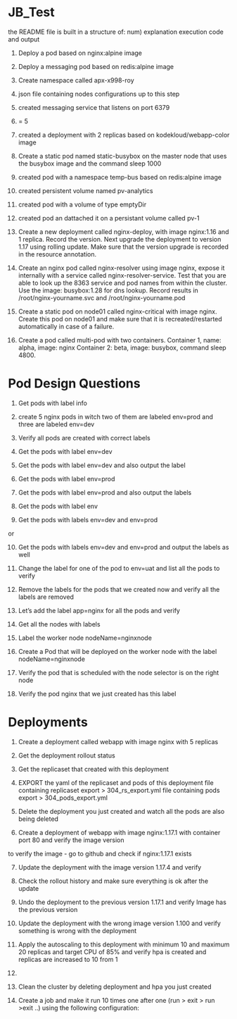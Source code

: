# JB_Test
the README file is built in a structure of:
num) explanation
execution code and output


1) Deploy a pod based on nginx:alpine image
<!-- 
ubuntu@ip-172-31-10-80:~/JB_Test$ kubectl apply -f 01_nginx_pod.yml
pod/nginx-pod-roy created
ubuntu@ip-172-31-10-80:~/JB_Test$ kubectl get pods
NAME            READY   STATUS    RESTARTS   AGE
nginx-pod-roy   1/1     Running   0          11s 
 -->

2) Deploy a messaging pod based on redis:alpine image
<!-- 
ubuntu@ip-172-31-10-80:~/JB_Test$ kubectl apply -f 02_messaging_pod.yml
pod/messaging created 
ubuntu@ip-172-31-10-80:~/JB_Test$ kubectl get pods
NAME            READY   STATUS    RESTARTS   AGE
messaging       1/1     Running   0          7s    
 -->

3) Create namespace called apx-x998-roy
<!-- 
ubuntu@ip-172-31-10-80:~/JB_Test$ kubectl apply -f 03_namespace.yml
namespace/apx-x998-roy created
ubuntu@ip-172-31-10-80:~/JB_Test$ kubectl get ns
NAME              STATUS   AGE
apx-x998-roy      Active   5s  
 -->

4) json file containing nodes configurations up to this step
<!-- 
ubuntu@ip-172-31-10-80:~/JB_Test$ kubectl get nodes -o json > 04_tmp_nodes.json
 -->

5) created messaging service that listens on port 6379
<!-- 
ubuntu@ip-172-31-10-80:~/JB_Test$ kubectl apply -f 05_messaging_service.yml
service/messaging-service created
ubuntu@ip-172-31-10-80:~/JB_Test$ kubectl get svc
NAME                TYPE        CLUSTER-IP      EXTERNAL-IP   PORT(S)    AGE
messaging-service   ClusterIP   100.70.60.189   <none>        6379/TCP   5s    
 -->
6) = 5

7) created a deployment with 2 replicas based on kodekloud/webapp-color image
<!-- 
ubuntu@ip-172-31-10-80:~/JB_Test$ kubectl apply -f 07_deploy_2_rep.yml
deployment.apps/hr-web-app created
ubuntu@ip-172-31-10-80:~/JB_Test$ kubectl get deployments.apps hr-web-app
NAME         READY   UP-TO-DATE   AVAILABLE   AGE
hr-web-app   2/2     2            2           16s 
 -->

8) Create a static pod named static-busybox on the master node that uses the busybox
image and the command sleep 1000



9) created pod with a namespace temp-bus based on redis:alpine image
<!-- 
ubuntu@ip-172-31-10-80:~/JB_Test$ kubectl apply -f 09_pod_namespace.yml
namespace/finance-roy created
pod/temp-bus created
ubuntu@ip-172-31-10-80:~/JB_Test$ kubectl get ns
NAME              STATUS   AGE
finance-roy       Active   15s
ubuntu@ip-172-31-10-80:~/JB_Test$ kubectl get pods --namespace=finance-roy
NAME       READY   STATUS    RESTARTS   AGE
temp-bus   1/1     Running   0          2m
 -->

10) created persistent volume named pv-analytics
<!-- 
ubuntu@ip-172-31-10-80:~/JB_Test$ kubectl apply -f 10_persistant_volume.yml
persistentvolume/pv-analytics created
ubuntu@ip-172-31-10-80:~/JB_Test$ kubectl get pv
NAME           CAPACITY   ACCESS MODES   RECLAIM POLICY   STATUS      CLAIM   STORAGECLASS   REASON   AGE
pv-analytics   100Mi      RWX            Retain           Available                                   72s
 -->

11) created pod with a volume of type emptyDir
<!-- 
ubuntu@ip-172-31-10-80:~/JB_Test$ kubectl apply -f 11_redis_storage.yml
pod/redis-storage-roy created
ubuntu@ip-172-31-10-80:~/JB_Test$ kubectl get pods
NAME                          READY   STATUS    RESTARTS   AGE
redis-storage-roy             1/1     Running   0          23s
 -->

12) created pod an dattached it on a persistant volume called pv-1
<!-- 
ubuntu@ip-172-31-10-80:~/JB_Test$ kubectl apply -f 12_pod_pv.yml
persistentvolume/pv-1 created
persistentvolumeclaim/pv-1 created
pod/use-pv-roy created
ubuntu@ip-172-31-10-80:~/JB_Test$ kubectl get pv pv-1
NAME   CAPACITY   ACCESS MODES   RECLAIM POLICY   STATUS      CLAIM   STORAGECLASS   REASON   AGE
pv-1   100Mi      RWO            Retain           Available                                   13s
ubuntu@ip-172-31-10-80:~/JB_Test$ kubectl get pvc pv-1
NAME   STATUS   VOLUME                                     CAPACITY   ACCESS MODES   STORAGECLASS    AGE
pv-1   Bound    pvc-f9245503-487e-4249-913b-52b4f2eac960   1Gi        RWO            kops-ssd-1-17   21s
ubuntu@ip-172-31-10-80:~/JB_Test$ kubectl get pods use-pv-roy
NAME         READY   STATUS    RESTARTS   AGE
use-pv-roy   1/1     Running   0          43s
 -->

13) Create a new deployment called nginx-deploy, with image nginx:1.16 and 1 replica. Record the version. Next upgrade the deployment to version 1.17 using rolling update. Make sure that the version upgrade is recorded in the resource annotation.
<!-- 
ubuntu@ip-172-31-10-80:~/JB_Test$ kubectl apply -f 13_nginx_deploy_record.yml
deployment.apps/nginx-deploy created
ubuntu@ip-172-31-10-80:~/JB_Test$ kubectl get deployments nginx-deploy
NAME           READY   UP-TO-DATE   AVAILABLE   AGE
nginx-deploy   1/1     1            1           17s
ubuntu@ip-172-31-10-80:~/JB_Test$ kubectl set image deployments nginx-deploy nginx=nginx:1.17 --record
deployment.apps/nginx-deploy image updated
ubuntu@ip-172-31-10-80:~/JB_Test$ kubectl describe deployments nginx-deploy
Name:                   nginx-deploy
...
Annotations:            deployment.kubernetes.io/revision: 2
                        kubernetes.io/change-cause: kubectl set image deployments nginx-deploy nginx=nginx:1.17 --record=true
...                        
    Image:        nginx:1.17
 -->

14) Create an nginx pod called nginx-resolver using image nginx, expose it internally with a service called nginx-resolver-service. Test that you are able to look up the 8363 service and pod names from within the cluster. Use the image: busybox:1.28 for dns lookup. Record results in /root/nginx-yourname.svc and /root/nginx-yourname.pod
<!-- 
ubuntu@ip-172-31-15-28:~/JB_Test$ kubectl apply -f 14_deploy_and_service.yml
service/nginx-resolver-service created
pod/nginx-resolver created
ubuntu@ip-172-31-15-28:~/JB_Test$ kubectl get svc nginx-resolver-service
NAME                     TYPE        CLUSTER-IP     EXTERNAL-IP   PORT(S)   AGE
nginx-resolver-service   ClusterIP   100.66.254.0   <none>        80/TCP    10s
ubuntu@ip-172-31-15-28:~/JB_Test$ kubectl get pods nginx-resolver
NAME             READY   STATUS    RESTARTS   AGE
nginx-resolver   1/1     Running   0          20s
ubuntu@ip-172-31-15-28:~/JB_Test$ kubectl run test-nslookup --image=busybox:1.28 -- nslookup nginx-resolver-service
pod/test-nslookup created
ubuntu@ip-172-31-15-28:~/JB_Test$ kubectl logs test-nslookup
Server:    100.64.0.10
Address 1: 100.64.0.10 kube-dns.kube-system.svc.cluster.local

Name:      nginx-resolver-service
Address 1: 100.66.254.0 nginx-resolver-service.default.svc.cluster.local
 -->


15) Create a static pod on node01 called nginx-critical with image nginx. Create this pod
on node01 and make sure that it is recreated/restarted automatically in case of a
failure.


16) Create a pod called multi-pod with two containers.
Container 1, name: alpha, image: nginx
Container 2: beta, image: busybox, command sleep 4800.
<!-- 
ubuntu@ip-172-31-10-80:~/JB_Test$ kubectl apply -f 16_pod_2_containers.yml
pod/multi-pod created
ubuntu@ip-172-31-10-80:~/JB_Test$ kubectl get pods
NAME                           READY   STATUS    RESTARTS   AGE
multi-pod                      2/2     Running   0          46s
ubuntu@ip-172-31-10-80:~/JB_Test$ kubectl describe pods multi-pod
Name:         multi-pod
...
Containers:
  alpha:
...
  beta:
...
    Command:
      sleep
    Args:
      4800
 -->


# Pod Design Questions

1) Get pods with label info
<!-- 
ubuntu@ip-172-31-10-80:~/JB_Test$ kubectl get pods --show-labels
NAME                           READY   STATUS    RESTARTS   AGE     LABELS
messaging                      1/1     Running   0          45m     tier=msg
multi-pod                      2/2     Running   0          3m43s   <none>
use-pv-roy                     1/1     Running   0          15m     run=use-pv-roy
 -->

2) create 5 nginx pods in witch two of them are labeled env=prod and three are labeled env=dev
<!-- 
ubuntu@ip-172-31-10-80:~/JB_Test$ kubectl run pod-1 --image=nginx --labels env=prod
pod/pod-1 created
ubuntu@ip-172-31-10-80:~/JB_Test$ kubectl run pod-2 --image=nginx --labels env=prod
pod/pod-2 created
ubuntu@ip-172-31-10-80:~/JB_Test$ kubectl run pod-3 --image=nginx --labels env=dev
pod/pod-3 created
ubuntu@ip-172-31-10-80:~/JB_Test$ kubectl run pod-4 --image=nginx --labels env=dev
pod/pod-4 created
ubuntu@ip-172-31-10-80:~/JB_Test$ kubectl run pod-5 --image=nginx --labels env=dev
pod/pod-5 created
ubuntu@ip-172-31-10-80:~/JB_Test$ kubectl get pods --show-labels 
NAME    READY   STATUS    RESTARTS   AGE   LABELS
pod-1   1/1     Running   0          45s   env=prod
pod-2   1/1     Running   0          40s   env=prod
pod-3   1/1     Running   0          31s   env=dev
pod-4   1/1     Running   0          27s   env=dev
pod-5   1/1     Running   0          21s   env=dev
 -->

3) Verify all pods are created with correct labels
<!-- 
ubuntu@ip-172-31-10-80:~/JB_Test$ kubectl get pods --show-labels 
NAME    READY   STATUS    RESTARTS   AGE   LABELS
pod-1   1/1     Running   0          45s   env=prod
pod-2   1/1     Running   0          40s   env=prod
pod-3   1/1     Running   0          31s   env=dev
pod-4   1/1     Running   0          27s   env=dev
pod-5   1/1     Running   0          21s   env=dev
 -->

4) Get the pods with label env=dev
<!-- 
ubuntu@ip-172-31-10-80:~/JB_Test$ kubectl get pods -l env=dev
NAME    READY   STATUS    RESTARTS   AGE
pod-3   1/1     Running   0          2m23s
pod-4   1/1     Running   0          2m19s
pod-5   1/1     Running   0          2m13s
 -->

5) Get the pods with label env=dev and also output the label
<!-- 
ubuntu@ip-172-31-10-80:~/JB_Test$ kubectl get pods -l env=dev --show-labels 
NAME    READY   STATUS    RESTARTS   AGE     LABELS
pod-3   1/1     Running   0          3m14s   env=dev
pod-4   1/1     Running   0          3m10s   env=dev
pod-5   1/1     Running   0          3m4s    env=dev
 -->

6) Get the pods with label env=prod
<!-- 
ubuntu@ip-172-31-10-80:~/JB_Test$ kubectl get pods -l env=prod
NAME    READY   STATUS    RESTARTS   AGE
pod-1   1/1     Running   0          3m54s
pod-2   1/1     Running   0          3m49s
 -->

7) Get the pods with label env=prod and also output the labels
<!-- 
ubuntu@ip-172-31-10-80:~/JB_Test$ kubectl get pods -l env=prod --show-labels 
NAME    READY   STATUS    RESTARTS   AGE     LABELS
pod-1   1/1     Running   0          4m20s   env=prod
pod-2   1/1     Running   0          4m15s   env=prod
 -->

8) Get the pods with label env
<!-- 
ubuntu@ip-172-31-10-80:~/JB_Test$ kubectl get pods -l env
NAME    READY   STATUS    RESTARTS   AGE
pod-1   1/1     Running   0          5m21s
pod-2   1/1     Running   0          5m16s
pod-3   1/1     Running   0          5m7s
pod-4   1/1     Running   0          5m3s
pod-5   1/1     Running   0          4m57s
 -->

9) Get the pods with labels env=dev and env=prod
<!-- 
ubuntu@ip-172-31-10-80:~/JB_Test$ kubectl get pods -l env --show-labels | egrep 'dev|prod'
pod-1   1/1     Running   0          5m51s   env=prod
pod-2   1/1     Running   0          5m46s   env=prod
pod-3   1/1     Running   0          5m37s   env=dev
pod-4   1/1     Running   0          5m33s   env=dev
pod-5   1/1     Running   0          5m27s   env=dev
 -->
or
<!-- 
ubuntu@ip-172-31-10-80:~/JB_Test$ kubectl get pods -L env | egrep 'prod|dev'
pod-1   1/1     Running   0          6m14s   prod
pod-2   1/1     Running   0          6m9s    prod
pod-3   1/1     Running   0          6m      dev
pod-4   1/1     Running   0          5m56s   dev
pod-5   1/1     Running   0          5m50s   dev
 -->

10) Get the pods with labels env=dev and env=prod and output the labels as well
<!-- 
ubuntu@ip-172-31-10-80:~/JB_Test$ kubectl get pods -l env --show-labels | egrep 'dev|prod'
pod-1   1/1     Running   0          7m18s   env=prod
pod-2   1/1     Running   0          7m13s   env=prod
pod-3   1/1     Running   0          7m4s    env=dev
pod-4   1/1     Running   0          7m      env=dev
pod-5   1/1     Running   0          6m54s   env=dev
 -->

11) Change the label for one of the pod to env=uat and list all the pods to verify
<!-- 
ubuntu@ip-172-31-10-80:~/JB_Test$ kubectl label pods pod-5 env=uat --overwrite 
pod/pod-5 labeled
ubuntu@ip-172-31-10-80:~/JB_Test$ kubectl get pods -l env --show-labels 
NAME    READY   STATUS    RESTARTS   AGE     LABELS
pod-1   1/1     Running   0          8m25s   env=prod
pod-2   1/1     Running   0          8m20s   env=prod
pod-3   1/1     Running   0          8m11s   env=dev
pod-4   1/1     Running   0          8m7s    env=dev
pod-5   1/1     Running   0          8m1s    env=uat
 -->

12) Remove the labels for the pods that we created now and verify all the labels are removed
<!-- 
ubuntu@ip-172-31-10-80:~/JB_Test$ kubectl label pods -l env env-
pod/pod-1 labeled
pod/pod-2 labeled
pod/pod-3 labeled
pod/pod-4 labeled
pod/pod-5 labeled
ubuntu@ip-172-31-10-80:~/JB_Test$ kubectl get pods --show-labels 
NAME    READY   STATUS    RESTARTS   AGE     LABELS
pod-1   1/1     Running   0          10m     <none>
pod-2   1/1     Running   0          10m     <none>
pod-3   1/1     Running   0          9m51s   <none>
pod-4   1/1     Running   0          9m47s   <none>
pod-5   1/1     Running   0          9m41s   <none>
 -->

13) Let’s add the label app=nginx for all the pods and verify 
<!-- 
ubuntu@ip-172-31-10-80:~/JB_Test$ kubectl label pods --all app=nginx
pod/pod-1 labeled
pod/pod-2 labeled
pod/pod-3 labeled
pod/pod-4 labeled
pod/pod-5 labeled
ubuntu@ip-172-31-10-80:~/JB_Test$ kubectl get pods --show-labels 
NAME    READY   STATUS    RESTARTS   AGE   LABELS
pod-1   1/1     Running   0          11m   app=nginx
pod-2   1/1     Running   0          11m   app=nginx
pod-3   1/1     Running   0          11m   app=nginx
pod-4   1/1     Running   0          11m   app=nginx
pod-5   1/1     Running   0          11m   app=nginx
 -->

14) Get all the nodes with labels
<!-- 
ubuntu@ip-172-31-10-80:~/JB_Test$ kubectl get nodes --show-labels 
NAME           STATUS   ROLES    AGE   VERSION   LABELS
controlplane   Ready    master   45m   v1.18.0   ...
node01         Ready    <none>   44m   v1.18.0   ...
 -->

15) Label the worker node nodeName=nginxnode
<!-- 
ubuntu@ip-172-31-10-80:~/JB_Test$ kubectl label nodes node01 nodeName=nginxnode
node/node01 labeled
ubuntu@ip-172-31-10-80:~/JB_Test$ kubectl get nodes --show-labels 
NAME           STATUS   ROLES    AGE   VERSION   LABELS
controlplane   Ready    master   46m   v1.18.0   ...
node01         Ready    <none>   46m   v1.18.0   ...,nodeName=nginxnode
 -->

16) Create a Pod that will be deployed on the worker node with the label nodeName=nginxnode
<!-- 
ubuntu@ip-172-31-10-80:~/JB_Test$ kubectl run pod-6 --image=nginx --labels nodeName=nginxnode
pod/pod-6 created
ubuntu@ip-172-31-10-80:~/JB_Test$ kubectl describe pods pod-6
Name:         pod-6
...
Node:         node01/172.17.0.21
 -->

17) Verify the pod that is scheduled with the node selector is on the right node
<!-- 
ubuntu@ip-172-31-10-80:~/JB_Test$ kubectl describe pods pod-6
Name:         pod-6
...
Node:         node01/172.17.0.21
ubuntu@ip-172-31-10-80:~/JB_Test$ kubectl describe nodes node01 
Name:               node01
Roles:              <none>
Labels:             ...
                    nodeName=nginxnode
...
  InternalIP:  172.17.0.21
  Hostname:    node01
...
  Namespace    Name    CPU Requests  CPU Limits  Memory Requests  Memory Limits  AGE
  ...
  default      pod-6   0 (0%)        0 (0%)      0 (0%)           0 (0%)         115s
 -->

18) Verify the pod nginx that we just created has this label
<!-- 
ubuntu@ip-172-31-10-80:~/JB_Test$ kubectl get pods pod-6 --show-labels 
NAME    READY   STATUS    RESTARTS   AGE     LABELS
pod-6   1/1     Running   0          5m24s   nodeName=nginxnode
 -->


# Deployments

1) Create a deployment called webapp with image nginx with 5 replicas
<!-- 
ubuntu@ip-172-31-10-80:~/JB_Test$ kubectl apply -f 301_deploy_5_rep.yml 
deployment.apps/webapp created
ubuntu@ip-172-31-10-80:~/JB_Test$ kubectl get deployments webapp 
NAME     READY   UP-TO-DATE   AVAILABLE   AGE
webapp   5/5     5            5           18s
 -->

2) Get the deployment rollout status
<!-- 
ubuntu@ip-172-31-10-80:~/JB_Test$ kubectl rollout status deployment webapp 
deployment "webapp" successfully rolled out
 -->

3) Get the replicaset that created with this deployment
<!-- 
ubuntu@ip-172-31-10-80:~/JB_Test$ kubectl get rs webapp-59d9889648
NAME                DESIRED   CURRENT   READY   AGE
webapp-59d9889648   5         5         5       115s
 -->

4) EXPORT the yaml of the replicaset and pods of this deployment
file containing replicaset export > 304_rs_export.yml
file containing pods export > 304_pods_export.yml
<!-- 
ubuntu@ip-172-31-10-80:~/JB_Test$ kubectl get rs webapp-59d9889648 -o yaml > 304_rs_export.yml 
ubuntu@ip-172-31-10-80:~/JB_Test$ kubectl get pods -o yaml > 304_pods_export.yml 
 -->

5) Delete the deployment you just created and watch all the pods are also being deleted
<!-- 
ubuntu@ip-172-31-10-80:~/JB_Test$ kubectl delete -f 301_deploy_5_rep.yml 
deployment.apps "webapp" deleted
ubuntu@ip-172-31-10-80:~/JB_Test$ kubectl get pods 
No resources found in default namespace.
 -->

6) Create a deployment of webapp with image nginx:1.17.1 with container port 80 and verify the image version
<!-- 
ubuntu@ip-172-31-10-80:~/JB_Test$ kubectl apply -f 306_deploy_port_80.yml 
deployment.apps/webapp created
ubuntu@ip-172-31-10-80:~/JB_Test$ kubectl get deployments webapp 
NAME     READY   UP-TO-DATE   AVAILABLE   AGE
webapp   1/1     1            1           14s
 -->
to verify the image - go to github and check if nginx:1.17.1 exists

7) Update the deployment with the image version 1.17.4 and verify
<!-- 
ubuntu@ip-172-31-10-80:~/JB_Test$ kubectl set image deployments webapp nginx=nginx:1.17.4
deployment.apps/webapp image updated
ubuntu@ip-172-31-10-80:~/JB_Test$ kubectl describe deployments webapp 
Name:                   webapp
...
    Image:        nginx:1.17.4
 -->

8) Check the rollout history and make sure everything is ok after the update
<!-- 
ubuntu@ip-172-31-10-80:~/JB_Test$ kubectl rollout history deployment webapp 
deployment.apps/webapp 
REVISION  CHANGE-CAUSE
1         <none>
2         <none>
ubuntu@ip-172-31-10-80:~/JB_Test$ kubectl rollout status deployment webapp 
deployment "webapp" successfully rolled out
 -->

9) Undo the deployment to the previous version 1.17.1 and verify Image has the previous version
<!-- 
ubuntu@ip-172-31-10-80:~/JB_Test$ kubectl rollout undo deployment webapp 
deployment.apps/webapp rolled back
ubuntu@ip-172-31-10-80:~/JB_Test$ kubectl describe deployments webapp 
Name:                   webapp
...
    Image:        nginx:1.17.1
 -->

10) Update the deployment with the wrong image version 1.100 and verify something is wrong with the deployment
<!-- 
ubuntu@ip-172-31-10-80:~/JB_Test$ kubectl set image deployments webapp nginx=nginx:1.100
deployment.apps/webapp image updated
ubuntu@ip-172-31-10-80:~/JB_Test$ kubectl get pods
NAME                      READY   STATUS         RESTARTS   AGE
webapp-67f449866c-6m7dr   1/1     Running        0          9s
webapp-6b684475c5-59p2w   0/1     ErrImagePull   0          3m29s
ubuntu@ip-172-31-10-80:~/JB_Test$ kubectl rollout status deployment webapp 
Waiting for deployment "webapp" rollout to finish: 1 old replicas are pending termination...
 -->
<!-- 
ubuntu@ip-172-31-10-80:~/JB_Test$ kubectl rollout undo deployment webapp 
deployment.apps/webapp rolled back
ubuntu@ip-172-31-10-80:~/JB_Test$ kubectl get pods
NAME                      READY   STATUS    RESTARTS   AGE
webapp-67f449866c-6m7dr   1/1     Running   0          89s
ubuntu@ip-172-31-10-80:~/JB_Test$ kubectl rollout status deployment webapp 
deployment "webapp" successfully rolled out
 -->
<!-- 
ubuntu@ip-172-31-10-80:~/JB_Test$ kubectl rollout history deployment webapp 
deployment.apps/webapp 
REVISION  CHANGE-CAUSE
2         <none>
4         <none>
5         <none>
ubuntu@ip-172-31-10-80:~/JB_Test$ kubectl rollout history deployment webapp --revision=5
deployment.apps/webapp with revision #5
Pod Template:
  Labels:       app=webapp
        pod-template-hash=67f449866c
  Containers:
   nginx:
    Image:      nginx:1.17.1
    Port:       80/TCP
    Host Port:  0/TCP
    Environment:        <none>
    Mounts:     <none>
  Volumes:      <none>
 -->
<!-- 
ubuntu@ip-172-31-10-80:~/JB_Test$ kubectl set image deployments webapp nginx=nginx:latest
deployment.apps/webapp image updated
ubuntu@ip-172-31-10-80:~/JB_Test$ kubectl rollout history deployment webapp 
deployment.apps/webapp 
REVISION  CHANGE-CAUSE
2         <none>
4         <none>
5         <none>
6         <none>
ubuntu@ip-172-31-10-80:~/JB_Test$ kubectl get pods
NAME                      READY   STATUS    RESTARTS   AGE
webapp-5f5bf685db-klw7q   1/1     Running   0          36s
ubuntu@ip-172-31-10-80:~/JB_Test$ 
 -->

11) Apply the autoscaling to this deployment with minimum 10 and maximum 20 replicas and target CPU of 85% and verify hpa is created and replicas are increased to 10 from 1
<!-- 
ubuntu@ip-172-31-10-80:~/JB_Test$ kubectl autoscale deployment webapp --max=20 --min=10 --cpu-percent=85
horizontalpodautoscaler.autoscaling/webapp autoscaled
ubuntu@ip-172-31-10-80:~/JB_Test$ kubectl get horizontalpodautoscalers webapp 
NAME     REFERENCE           TARGETS         MINPODS   MAXPODS   REPLICAS   AGE
webapp   Deployment/webapp   <unknown>/85%   10        20        10         28s
ubuntu@ip-172-31-10-80:~/JB_Test$ kubectl get deployments webapp 
NAME     READY   UP-TO-DATE   AVAILABLE   AGE
webapp   10/10   10           10          17m
 -->

12)

13) Clean the cluster by deleting deployment and hpa you just created
<!-- 
ubuntu@ip-172-31-10-80:~/JB_Test$ kubectl delete deployments webapp 
deployment.apps "webapp" deleted
ubuntu@ip-172-31-10-80:~/JB_Test$ kubectl delete horizontalpodautoscalers webapp 
horizontalpodautoscaler.autoscaling "webapp" deleted
ubuntu@ip-172-31-10-80:~/JB_Test$ kubectl get horizontalpodautoscalers 
No resources found in default namespace.
ubuntu@ip-172-31-10-80:~/JB_Test$ kubectl get deployments 
No resources found in default namespace.
 -->


14) Create a job and make it run 10 times one after one (run > exit > run >exit ..) using the following configuration:
<!-- 
ubuntu@ip-172-31-10-80:~/JB_Test$ kubectl apply -f 314_hello_job.yml 
job.batch/hello-job created
ubuntu@ip-172-31-10-80:~/JB_Test$ kubectl get jobs.batch hello-job 
NAME        COMPLETIONS   DURATION   AGE
hello-job   4/10          9s         9s
ubuntu@ip-172-31-10-80:~/JB_Test$ kubectl get jobs.batch hello-job 
NAME        COMPLETIONS   DURATION   AGE
hello-job   7/10          17s        17s
ubuntu@ip-172-31-10-80:~/JB_Test$ kubectl get jobs.batch hello-job 
NAME        COMPLETIONS   DURATION   AGE
hello-job   9/10          22s        22s
ubuntu@ip-172-31-10-80:~/JB_Test$ kubectl get jobs.batch hello-job 
NAME        COMPLETIONS   DURATION   AGE
hello-job   10/10         22s        30s
 -->


